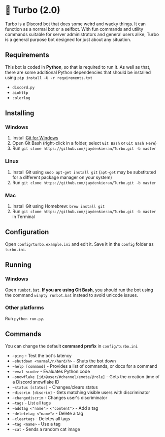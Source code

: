 # :rocket: Turbo (2.0)
Turbo is a Discord bot that does some weird and wacky things. It can function as a normal bot or a selfbot. With fun commands and utility commands suitable for server administrators and general users alike, Turbo is a general purpose bot designed for just about any situation.

## Requirements
This bot is coded in **Python**, so that is required to run it. As well as that, there are some additional Python dependencies that should be installed using `pip install -U -r requirements.txt`

- `discord.py`
- `aiohttp`
- `colorlog`

## Installing
### Windows
1. Install [Git for Windows](https://git-for-windows.github.io/)
2. Open Git Bash (right-click in a folder, select `Git Bash` or `Git Bash Here`)
3. Run `git clone https://github.com/jaydenkieran/Turbo.git -b master`

### Linux
1. Install Git using `sudo apt-get install git` (`apt-get` may be substituted for a different package manager on your system)
2. Run `git clone https://github.com/jaydenkieran/Turbo.git -b master`

### Mac
1. Install Git using Homebrew: `brew install git`
2. Run `git clone https://github.com/jaydenkieran/Turbo.git -b master` in Terminal

## Configuration
Open `config/turbo.example.ini` and edit it. Save it in the `config` folder as `turbo.ini`.

## Running
### Windows
Open `runbot.bat`. **If you are using Git Bash**, you should run the bot using the command `winpty runbot.bat` instead to avoid unicode issues.
### Other platforms
Run `python run.py`.

## Commands
You can change the default **command prefix** in `config/turbo.ini`

- `~ping` - Test the bot's latency
- `~shutdown <normal/n/hard/h>` - Shuts the bot down
- `~help [command]` - Provides a list of commands, or docs for a command
- `~eval <code>` - Evaluates Python code
- `~snowflake [id/@user/#channel/emote/@role]` - Gets the creation time of a Discord snowflake ID
- `~status [status]` - Changes/clears status
- `~discrim [discrim]` - Gets matching visible users with discriminator
- `~changediscrim` - Changes user's discriminator
- `~tags` - List all tags
- `~addtag <"name"> <"content">` - Add a tag
- `~deletetag <"name">` - Delete a tag
- `~cleartags` - Deletes all tags
- `~tag <name>` - Use a tag
- `~cat` - Sends a random cat image
